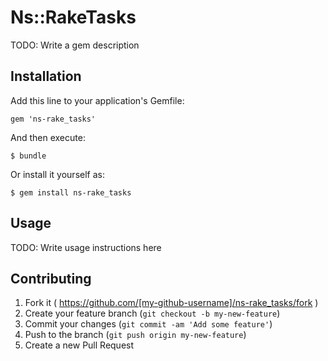 # Ns::RakeTasks

TODO: Write a gem description

## Installation

Add this line to your application's Gemfile:

    gem 'ns-rake_tasks'

And then execute:

    $ bundle

Or install it yourself as:

    $ gem install ns-rake_tasks

## Usage

TODO: Write usage instructions here

## Contributing

1. Fork it ( https://github.com/[my-github-username]/ns-rake_tasks/fork )
2. Create your feature branch (`git checkout -b my-new-feature`)
3. Commit your changes (`git commit -am 'Add some feature'`)
4. Push to the branch (`git push origin my-new-feature`)
5. Create a new Pull Request
